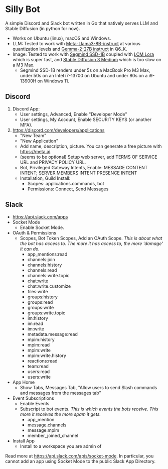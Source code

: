 # Silly Bot

A simple Discord and Slack bot written in Go that natively serves LLM and Stable
Diffusion (in python for now).

- Works on Ubuntu (linux), macOS and Windows.
- LLM: Tested to work with
  [Meta-Llama3-8B-instruct](https://huggingface.co/Mozilla/Meta-Llama-3-8B-Instruct-llamafile)
  at various quantization levels and [Gemma-2-27B
  instruct](https://huggingface.co/jartine/gemma-2-27b-it-llamafile) in Q6_K.
- Image: Tested to work with [Segmind SSD-1B](https://huggingface.co/segmind/SSD-1B) coupled with [LCM Lora](https://huggingface.co/latent-consistency/lcm-lora-ssd-1b) which is super fast, and [Stable
  Diffusion 3
  Medium](https://huggingface.co/stabilityai/stable-diffusion-3-medium) which is
  too slow on a M3 Max.
    - Segmind SSD-1B renders under 5s on a MacBook Pro M3 Max, under 50s on an Intel i7-13700 on Ubuntu and under 80s on a i9-13900H on Windows 11.

## Discord

1. Discord App:
    - User settings, Advanced, Enable "Developer Mode"
    - User settings, My Account, Enable SECURITY KEYS (or another MFA).
2. https://discord.com/developers/applications
    - "New Team"
    - "New Application"
    - Add name, description, picture. You can generate a free picture with
      https://meta.ai.
    - (seems to be optional) Setup web server, add TERMS OF SERVICE URL and PRIVACY POLICY URL.
    - Bot, Privileged Gateway Intents, Enable: MESSAGE CONTENT INTENT; SERVER MEMBERS INTENT PRESENCE INTENT
    - Installation, Guild Install:
        - Scopes: applications.commands, bot
        - Permissions: Connect, Send Messages

## Slack

- https://api.slack.com/apps
- Socket Mode
    - Enable Socket Mode.
- OAuth & Permissions
    - Scopes, Bot Token Scopes, Add an OAuth Scope. _This is about what the bot
      has access to. The more it has access to, the more 'damage' it can do._
        - app_mentions:read
        - channels:join
        - channels:history
        - channels:read
        - channels:write.topic
        - chat:write
        - chat:write.customize
        - files:write
        - groups:history
        - groups:read
        - groups:write
        - groups:write.topic
        - im:history
        - im:read
        - im:write
        - metadata.message:read
        - mpim:history
        - mpim:read
        - mpim:write
        - mpim:write.history
        - reactions:read
        - team:read
        - users:read
        - users:write
- App Home
    - Show Tabs, Messages Tab, "Allow users to send Slash commands and messages
      from the messages tab"
- Event Subscriptions
    - Enable Events
    - Subscript to bot events. _This is which events the bots receive. This more
      it receives the more spam it gets._
        - app_mention
        - message.channels
        - message.mpim
        - member_joined_channel
- Install App
    - Install to a workspace you are admin of

Read more at https://api.slack.com/apis/socket-mode. In particular, you cannot
add an app using Socket Mode to the public Slack App Directory.
